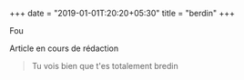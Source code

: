 +++
date = "2019-01-01T:20:20+05:30"
title = "berdin"
+++

Fou
<!--more-->
Article en cours de rédaction

> Tu vois bien que t'es totalement bredin
